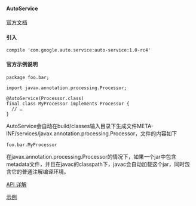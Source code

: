 #### AutoService
[官方文档](https://github.com/google/auto/tree/master/service)

#### 引入
```
compile 'com.google.auto.service:auto-service:1.0-rc4'
```

#### 官方示例说明
```
package foo.bar;

import javax.annotation.processing.Processor;

@AutoService(Processor.class)
final class MyProcessor implements Processor {
  // …
}
```
AutoService会自动在build/classes输入目录下生成文件META-INF/services/javax.annotation.processing.Processor，文件的内容如下
```
foo.bar.MyProcessor
```

在javax.annotation.processing.Processor的情况下，如果一个jar中包含metadata文件，并且在javac的classpath下，javac会自动加载这个jar，同时包含它的普通注解编译环境。

[API 详解](https://blog.csdn.net/dd864140130/article/details/53875814)

[示例](https://github.com/zdnuist/AnnotationProcessorExample)
